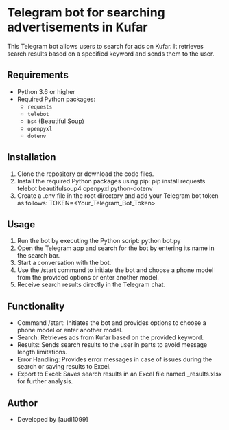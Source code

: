 # Telegram bot for searching advertisements in Kufar

This Telegram bot allows users to search for ads on Kufar. It retrieves search results based on a specified keyword and 
sends them to the user.

## Requirements
- Python 3.6 or higher
- Required Python packages:
  - `requests`
  - `telebot`
  - `bs4` (Beautiful Soup)
  - `openpyxl`
  - `dotenv`

## Installation
1. Clone the repository or download the code files.
2. Install the required Python packages using pip:
pip install requests telebot beautifulsoup4 openpyxl python-dotenv
3. Create a .env file in the root directory and add your Telegram bot token as follows:
TOKEN=<Your_Telegram_Bot_Token>

## Usage
1. Run the bot by executing the Python script:
python bot.py
2. Open the Telegram app and search for the bot by entering its name in the search bar.
3. Start a conversation with the bot.
4. Use the /start command to initiate the bot and choose a phone model from the provided options or enter another model.
5. Receive search results directly in the Telegram chat.

## Functionality
- Command /start: Initiates the bot and provides options to choose a phone model or enter another model.
- Search: Retrieves ads from Kufar based on the provided keyword.
- Results: Sends search results to the user in parts to avoid message length limitations.
- Error Handling: Provides error messages in case of issues during the search or saving results to Excel.
- Export to Excel: Saves search results in an Excel file named <keyword>_results.xlsx for further analysis.

## Author
- Developed by [audi1099]

